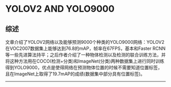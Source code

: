 # YOLOV2 AND YOLO9000

## 综述
文章介绍了YOLOV2网络以及能够预测9000个种类的YOLO9000网络：YOLOV2在VOC2007数据集上能够达到76.8的mAP，帧率在67FPS，基本和Faster RCNN等一些先进算法持平；之后作者介绍了一种物体检测以及检测的联合训练方法，并将这种方法用在COCO(检测+分类)和ImageNet(分类)两种数据集上进行同时训练得到YOLO9000，优点是使得网络在预测物体位置的时候不需要知道位置标签，且在ImageNet上取得了19.7mAP的成绩(数据集中部分具有位置标签)。


---
